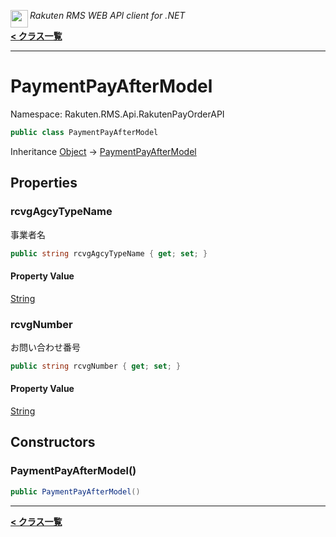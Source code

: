 <img align="left" style="height: 2em;" src="https://webservice.rakuten.co.jp/favicon.ico"><em>Rakuten RMS WEB API client for .NET</em>

[**< クラス一覧**](./)
- - -

# PaymentPayAfterModel

Namespace: Rakuten.RMS.Api.RakutenPayOrderAPI

```csharp
public class PaymentPayAfterModel
```

Inheritance [Object](https://docs.microsoft.com/en-us/dotnet/api/system.object) → [PaymentPayAfterModel](./rakuten.rms.api.rakutenpayorderapi.paymentpayaftermodel)

## Properties

### <a id="properties-rcvgagcytypename"/>**rcvgAgcyTypeName**

事業者名

```csharp
public string rcvgAgcyTypeName { get; set; }
```

#### Property Value

[String](https://docs.microsoft.com/en-us/dotnet/api/system.string)<br>

### <a id="properties-rcvgnumber"/>**rcvgNumber**

お問い合わせ番号

```csharp
public string rcvgNumber { get; set; }
```

#### Property Value

[String](https://docs.microsoft.com/en-us/dotnet/api/system.string)<br>

## Constructors

### <a id="constructors-.ctor"/>**PaymentPayAfterModel()**

```csharp
public PaymentPayAfterModel()
```


- - -
[**< クラス一覧**](./)
